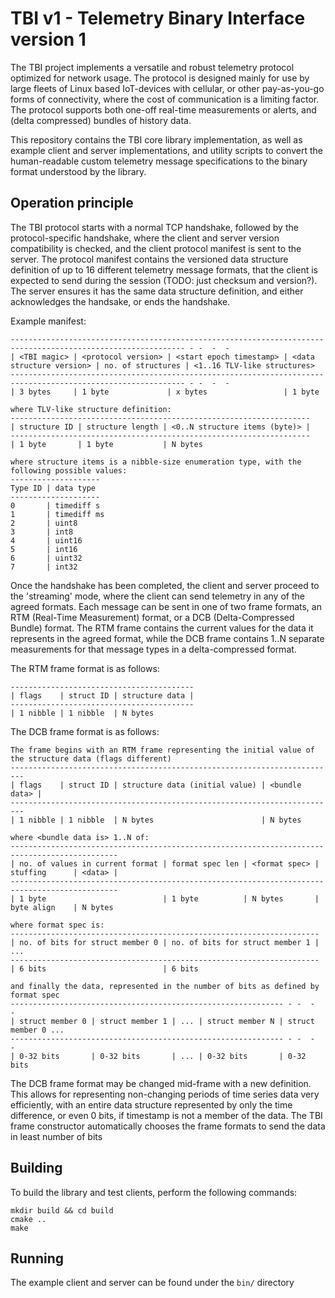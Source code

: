# TBI v1 - Telemetry Binary Interface version 1

The TBI project implements a versatile and robust telemetry protocol optimized for network usage. The protocol
is designed mainly for use by large fleets of Linux based IoT-devices with cellular, or other pay-as-you-go forms
of connectivity, where the cost of communication is a limiting factor. The protocol supports both one-off real-time
measurements or alerts, and (delta compressed) bundles of history data.

This repository contains the TBI core library implementation, as well as example client and server implementations, and utility scripts to convert the human-readable custom telemetry message specifications to the binary format understood by the library.

## Operation principle
The TBI protocol starts with a normal TCP handshake, followed by the protocol-specific handshake, where the client and server version compatibility is checked, and the client protocol manifest is sent to the server. The protocol manifest contains the versioned data structure definition of up to 16 different telemetry message formats, that the client is expected to send during the session (TODO: just checksum and version?). The server ensures it has the same data structure definition, and either acknowledges the handsake, or ends the handshake.

Example manifest:
```
------------------------------------------------------------------------------------------------------------- - -  -  -
| <TBI magic> | <protocol version> | <start epoch timestamp> | <data structure version> | no. of structures | <1..16 TLV-like structures>
------------------------------------------------------------------------------------------------------------- - -  -  -
| 3 bytes     | 1 byte             | x bytes                 | 1 byte

where TLV-like structure definition:
-------------------------------------------------------------------
| structure ID | structure length | <0..N structure items (byte)> |
-------------------------------------------------------------------
| 1 byte       | 1 byte           | N bytes

where structure items is a nibble-size enumeration type, with the following possible values:
--------------------
Type ID | data type 
--------------------
0       | timediff s
1       | timediff ms
2       | uint8
3       | int8
4       | uint16
5       | int16
6       | uint32
7       | int32
```

Once the handshake has been completed, the client and server proceed to the 'streaming' mode, where the client can send telemetry in any of the agreed formats. Each message can be sent in one of two frame formats, an RTM (Real-Time Measurement) format, or a DCB (Delta-Compressed Bundle) format. The RTM frame contains the current values for the data it represents in the agreed format, while the DCB frame contains 1..N separate measurements for that message types in a delta-compressed format.

The RTM frame format is as follows:
```
-----------------------------------------
| flags    | struct ID | structure data |
-----------------------------------------
| 1 nibble | 1 nibble  | N bytes
```
The DCB frame format is as follows:
```
The frame begins with an RTM frame representing the initial value of the structure data (flags different)
-------------------------------------------------------------------------
| flags    | struct ID | structure data (initial value) | <bundle data> |
-------------------------------------------------------------------------
| 1 nibble | 1 nibble  | N bytes                        | N bytes

where <bundle data is> 1..N of:
----------------------------------------------------------------------------------------------
| no. of values in current format | format spec len | <format spec> | stuffing      | <data> |
----------------------------------------------------------------------------------------------
| 1 byte                          | 1 byte          | N bytes       | byte align    | N bytes

where format spec is:
---------------------------------------------------------------------
| no. of bits for struct member 0 | no. of bits for struct member 1 | ...  
---------------------------------------------------------------------
| 6 bits                          | 6 bits

and finally the data, represented in the number of bits as defined by format spec
------------------------------------------------------------- - -  -  -
| struct member 0 | struct member 1 | ... | struct member N | struct member 0 ...
------------------------------------------------------------- - -  -  -
| 0-32 bits       | 0-32 bits       | ... | 0-32 bits       | 0-32 bits
```

The DCB frame format may be changed mid-frame with a new definition. This allows for representing non-changing periods of time series data very efficiently, with an entire data structure represented by only the time difference, or even 0 bits, if timestamp is not a member of the data. The TBI frame constructor automatically chooses the frame formats to send the data in least number of bits

## Building
To build the library and test clients, perform the following commands:

```
mkdir build && cd build
cmake ..
make
```

## Running
The example client and server can be found under the ```bin/``` directory